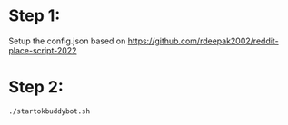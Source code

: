 # Step 1:

Setup the config.json based on https://github.com/rdeepak2002/reddit-place-script-2022

# Step 2:

```./startokbuddybot.sh```
